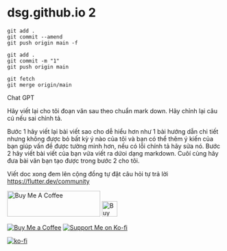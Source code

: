 # dsg.github.io 2

```
git add .
git commit --amend
git push origin main -f
```
```
git add .
git commit -m "1"
git push origin main
```

```
git fetch
git merge origin/main
```

Chat GPT 

Hãy viết lại cho tôi đoạn văn sau theo chuẩn mark down. Hãy chỉnh lại câu cú nếu sai chỉnh tả. 

Bước 1 hãy viết lại bài viết sao cho dễ hiểu hơn như 1 bài hướng dẫn chi tiết nhưng không được bỏ bất kỳ ý nào của tôi và bạn có thể thêm ý kiến của bạn giúp vấn đề được tường minh hơn, nếu có lỗi chính tả hãy sửa nó. 
Bước 2 hãy viết bài viết của bạn vửa viết ra dứoi dạng markdown. 
Cuôí cùng hãy đưa bài văn bạn tạo được trong bước 2 cho tôi.  

Viết doc xong đem lên cộng đồng tự đặt câu hỏi tự trả lời
https://flutter.dev/community

<a href="https://www.buymeacoffee.com/ducmng12g" target="_blank"><img src="https://cdn.buymeacoffee.com/buttons/v2/default-yellow.png" alt="Buy Me A Coffee" style="height: 60px !important;width: 217px !important;" ></a>
<a href='https://ko-fi.com/I2I81AEJG8' target='_blank'><img height='36' style='border:0px;height:36px;' src='https://storage.ko-fi.com/cdn/kofi5.png?v=6' border='0' alt='Buy Me a Coffee at ko-fi.com' /></a>

[![Buy Me a Coffee](https://cdn.buymeacoffee.com/buttons/default-orange.png)](https://buymeacoffee.com/ducmng12g)
[![Support Me on Ko-fi](https://storage.ko-fi.com/cdn/kofi6.png?v=6)](https://ko-fi.com/I2I81AEJG8)

[![ko-fi](https://ko-fi.com/img/githubbutton_sm.svg)](https://ko-fi.com/I2I81AEJG8)